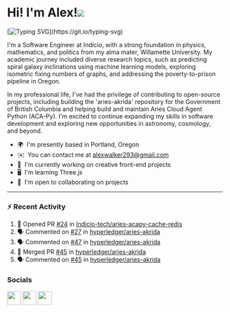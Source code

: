Hi! I'm Alex!![](https://user-images.githubusercontent.com/18350557/176309783-0785949b-9127-417c-8b55-ab5a4333674e.gif)
=======================================================================================================================================

[![Typing SVG](https://readme-typing-svg.demolab.com?font=Pixelify+Sans&weight=700&size=31&duration=2500&pause=1000&color=ACBFE6&random=false&width=435&lines=Welcome+to+my+profile+!)](https://git.io/typing-svg)

I'm a Software Engineer at Indicio, with a strong foundation in physics, mathematics, and politics from my alma mater, Willamette University. My academic journey included diverse research topics, such as predicting spiral galaxy inclinations using machine learning models, exploring isometric fixing numbers of graphs, and addressing the poverty-to-prison pipeline in Oregon.

In my professional life, I've had the privilege of contributing to open-source projects, including building the 'aries-akrida' repository for the Government of British Columbia and helping build and maintain Aries Cloud Agent Python (ACA-Py). I'm excited to continue expanding my skills in software development and exploring new opportunities in astronomy, cosmology, and beyond.

* 🌍  I'm presently based in Portland, Oregon
* ✉️  You can contact me at [alexwalker293@gmail.com](mailto:alexwalker293@gmail.com)
* 🚀  I'm currently working on creative front-end projects
* 🖥️  I'm learning Three.js 
* 🤝  I'm open to collaborating on projects

---

### :zap: Recent Activity

<!--START_SECTION:activity-->
1. 💪 Opened PR [#24](https://github.com/Indicio-tech/aries-acapy-cache-redis/pull/24) in [Indicio-tech/aries-acapy-cache-redis](https://github.com/Indicio-tech/aries-acapy-cache-redis)
2. 🗣 Commented on [#27](https://github.com/hyperledger/aries-akrida/issues/27) in [hyperledger/aries-akrida](https://github.com/hyperledger/aries-akrida)
3. 🗣 Commented on [#47](https://github.com/hyperledger/aries-akrida/issues/47) in [hyperledger/aries-akrida](https://github.com/hyperledger/aries-akrida)
4. 🎉 Merged PR [#45](https://github.com/hyperledger/aries-akrida/pull/45) in [hyperledger/aries-akrida](https://github.com/hyperledger/aries-akrida)
5. 🗣 Commented on [#45](https://github.com/hyperledger/aries-akrida/issues/45) in [hyperledger/aries-akrida](https://github.com/hyperledger/aries-akrida)
<!--END_SECTION:activity-->

### Socials

<p align="left"> <a href="https://www.github.com/anwalker293" target="_blank" rel="noreferrer"><img src="https://raw.githubusercontent.com/danielcranney/readme-generator/main/public/icons/socials/github.svg" width="32" height="32" /></a> <a href="http://www.instagram.com/alexwalkerflute" target="_blank" rel="noreferrer"><img src="https://raw.githubusercontent.com/danielcranney/readme-generator/main/public/icons/socials/instagram.svg" width="32" height="32" /></a> <a href="https://www.linkedin.com/in/alexandra-n-walker/" target="_blank" rel="noreferrer"><img src="https://raw.githubusercontent.com/danielcranney/readme-generator/main/public/icons/socials/linkedin.svg" width="32" height="32" /></a></p>
